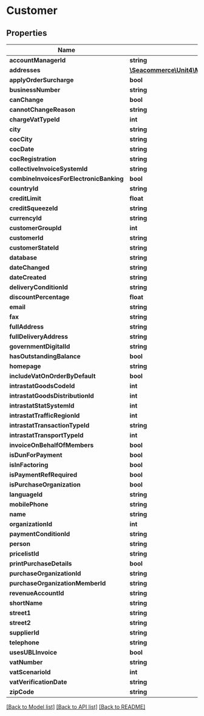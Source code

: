 # Customer

## Properties
Name | Type | Description | Notes
------------ | ------------- | ------------- | -------------
**accountManagerId** | **string** |  | [optional] 
**addresses** | [**\Seacommerce\Unit4\Multivers\Sdk\Model\Address[]**](Address.md) |  | [optional] 
**applyOrderSurcharge** | **bool** |  | [optional] 
**businessNumber** | **string** |  | [optional] 
**canChange** | **bool** |  | [optional] 
**cannotChangeReason** | **string** |  | [optional] 
**chargeVatTypeId** | **int** |  | [optional] 
**city** | **string** |  | [optional] 
**cocCity** | **string** |  | [optional] 
**cocDate** | **string** |  | [optional] 
**cocRegistration** | **string** |  | [optional] 
**collectiveInvoiceSystemId** | **string** |  | [optional] 
**combineInvoicesForElectronicBanking** | **bool** |  | [optional] 
**countryId** | **string** |  | [optional] 
**creditLimit** | **float** |  | [optional] 
**creditSqueezeId** | **string** |  | 
**currencyId** | **string** |  | [optional] 
**customerGroupId** | **int** |  | [optional] 
**customerId** | **string** |  | [optional] 
**customerStateId** | **string** |  | [optional] 
**database** | **string** |  | [optional] 
**dateChanged** | **string** |  | [optional] 
**dateCreated** | **string** |  | [optional] 
**deliveryConditionId** | **string** |  | [optional] 
**discountPercentage** | **float** |  | [optional] 
**email** | **string** |  | [optional] 
**fax** | **string** |  | [optional] 
**fullAddress** | **string** |  | [optional] 
**fullDeliveryAddress** | **string** |  | [optional] 
**governmentDigitalId** | **string** |  | [optional] 
**hasOutstandingBalance** | **bool** |  | [optional] 
**homepage** | **string** |  | [optional] 
**includeVatOnOrderByDefault** | **bool** |  | [optional] 
**intrastatGoodsCodeId** | **int** |  | [optional] 
**intrastatGoodsDistributionId** | **int** |  | [optional] 
**intrastatStatSystemId** | **int** |  | [optional] 
**intrastatTrafficRegionId** | **int** |  | [optional] 
**intrastatTransactionTypeId** | **string** |  | [optional] 
**intrastatTransportTypeId** | **int** |  | [optional] 
**invoiceOnBehalfOfMembers** | **bool** |  | [optional] 
**isDunForPayment** | **bool** |  | [optional] 
**isInFactoring** | **bool** |  | [optional] 
**isPaymentRefRequired** | **bool** |  | [optional] 
**isPurchaseOrganization** | **bool** |  | [optional] 
**languageId** | **string** |  | [optional] 
**mobilePhone** | **string** |  | [optional] 
**name** | **string** |  | [optional] 
**organizationId** | **int** |  | [optional] 
**paymentConditionId** | **string** |  | [optional] 
**person** | **string** |  | [optional] 
**pricelistId** | **string** |  | [optional] 
**printPurchaseDetails** | **bool** |  | [optional] 
**purchaseOrganizationId** | **string** |  | [optional] 
**purchaseOrganizationMemberId** | **string** |  | [optional] 
**revenueAccountId** | **string** |  | [optional] 
**shortName** | **string** |  | 
**street1** | **string** |  | [optional] 
**street2** | **string** |  | [optional] 
**supplierId** | **string** |  | [optional] 
**telephone** | **string** |  | [optional] 
**usesUBLInvoice** | **bool** |  | [optional] 
**vatNumber** | **string** |  | [optional] 
**vatScenarioId** | **int** |  | [optional] 
**vatVerificationDate** | **string** |  | [optional] 
**zipCode** | **string** |  | [optional] 

[[Back to Model list]](../README.md#documentation-for-models) [[Back to API list]](../README.md#documentation-for-api-endpoints) [[Back to README]](../README.md)


